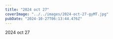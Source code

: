 ```yaml
---
title: "2024 oct 27"
coverImage: "../../images/2024-oct-27-gyMT.jpg"
pubDate: "2024-10-27T06:13:44.476Z"
---
```


2024 oct 27
